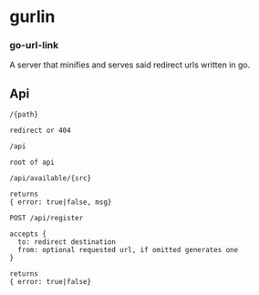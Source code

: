 # gurlin
### go-url-link

A server that minifies and serves said redirect urls written in go.

## Api
```
/{path}

redirect or 404
```

```
/api

root of api
```

```
/api/available/{src}

returns
{ error: true|false, msg}
```

```
POST /api/register

accepts {
  to: redirect destination
  from: optional requested url, if omitted generates one
}

returns
{ error: true|false}
```

